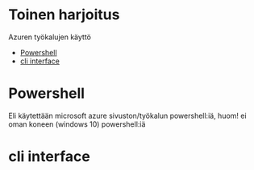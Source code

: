 # Toinen harjoitus

Azuren työkalujen käyttö

- [Powershell](#Powershell)
- [cli interface](#cli-interface)

# Powershell

Eli käytettään microsoft azure sivuston/työkalun powershell:iä, huom! ei oman koneen (windows 10) powershell:iä


# cli interface
